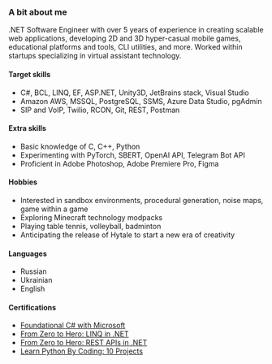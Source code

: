 ### A bit about me
.NET Software Engineer with over 5 years of experience in creating scalable web applications, developing 2D and 3D hyper-casual mobile games, educational platforms and tools, CLI utilities, and more. Worked within startups specializing in virtual assistant technology.

#### Target skills
- C#, BCL, LINQ, EF, ASP.NET, Unity3D, JetBrains stack, Visual Studio
- Amazon AWS, MSSQL, PostgreSQL, SSMS, Azure Data Studio, pgAdmin
- SIP and VoIP, Twilio, RCON, Git, REST, Postman
 
#### Extra skills
- Basic knowledge of C, C++, Python
- Experimenting with PyTorch, SBERT, OpenAI API, Telegram Bot API
- Proficient in Adobe Photoshop, Adobe Premiere Pro, Figma

#### Hobbies
- Interested in sandbox environments, procedural generation, noise maps, game within a game
- Exploring Minecraft technology modpacks
- Playing table tennis, volleyball, badminton
- Anticipating the release of Hytale to start a new era of creativity

#### Languages
- Russian
- Ukrainian
- English

#### Certifications
- [Foundational C# with Microsoft](https://www.freecodecamp.org/certification/rumrunner0/foundational-c-sharp-with-microsoft)
- [From Zero to Hero: LINQ in .NET](https://courses.dometrain.com/certificates/2iyiaqwlvn)
- [From Zero to Hero: REST APIs in .NET](https://courses.dometrain.com/certificates/x4zedurq4t)
- [Learn Python By Coding: 10 Projects](https://www.udemy.com/certificate/UC-14c2f367-4415-4713-a72f-a97f916301f8)
